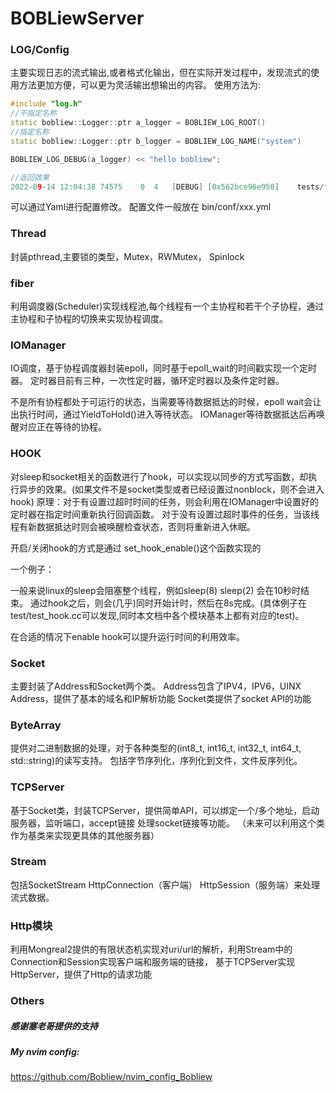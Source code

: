 # BOBLiewServer
### LOG/Config
主要实现日志的流式输出,或者格式化输出，但在实际开发过程中，发现流式的使用方法更加方便，可以更为灵活输出想输出的内容。
使用方法为:
```c++
#include "log.h"
//不指定名称
static bobliew::Logger::ptr a_logger = BOBLIEW_LOG_ROOT()
//指定名称
static bobliew::Logger::ptr b_logger = BOBLIEW_LOG_NAME("system")

BOBLIEW_LOG_DEBUG(a_logger) << "hello bobliew";
```

```c++
//返回效果
2022-09-14 12:04:38	74575	 0	4	[DEBUG]	[0x562bce96e950]	tests/test_http_connection.cc:21	hello bobliew
```

可以通过Yaml进行配置修改。 配置文件一般放在 bin/conf/xxx.yml

### Thread
封装pthread,主要锁的类型，Mutex，RWMutex， Spinlock

### fiber
利用调度器(Scheduler)实现线程池,每个线程有一个主协程和若干个子协程，通过主协程和子协程的切换来实现协程调度。

### IOManager
IO调度，基于协程调度器封装epoll，同时基于epoll_wait的时间戳实现一个定时器。
定时器目前有三种，一次性定时器，循环定时器以及条件定时器。

不是所有协程都处于可运行的状态，当需要等待数据抵达的时候，epoll wait会让出执行时间，通过YieldToHold()进入等待状态。
IOManager等待数据抵达后再唤醒对应正在等待的协程。

### HOOK
对sleep和socket相关的函数进行了hook，可以实现以同步的方式写函数，却执行异步的效果。(如果文件不是socket类型或者已经设置过nonblock，则不会进入hook)
原理：对于有设置过超时时间的任务，则会利用在IOManager中设置好的定时器在指定时间重新执行回调函数。
对于没有设置过超时事件的任务，当该线程有新数据抵达时则会被唤醒检查状态，否则将重新进入休眠。

开启/关闭hook的方式是通过 set_hook_enable()这个函数实现的

一个例子：

一般来说linux的sleep会阻塞整个线程，例如sleep(8) sleep(2) 会在10秒时结束。
通过hook之后，则会(几乎)同时开始计时，然后在8s完成。(具体例子在test/test_hook.cc可以发现,同时本文档中各个模块基本上都有对应的test)。

在合适的情况下enable hook可以提升运行时间的利用效率。

### Socket
主要封装了Address和Socket两个类。
Address包含了IPV4，IPV6，UINX Address，提供了基本的域名和IP解析功能
Socket类提供了socket API的功能

### ByteArray
提供对二进制数据的处理，对于各种类型的(int8_t, int16_t, int32_t, int64_t, std::string)的读写支持。
包括字节序列化，序列化到文件，文件反序列化。

### TCPServer
基于Socket类，封装TCPServer，提供简单API，可以绑定一个/多个地址，启动服务器，监听端口，accept链接
处理socket链接等功能。
（未来可以利用这个类作为基类来实现更具体的其他服务器）

### Stream
包括SocketStream HttpConnection（客户端） HttpSession（服务端）来处理流式数据。

### Http模块
利用Mongreal2提供的有限状态机实现对uri/url的解析，利用Stream中的Connection和Session实现客户端和服务端的链接，
基于TCPServer实现HttpServer，提供了Http的请求功能

### Others
##### 感谢塞老哥提供的支持
##### My nvim config:
<https://github.com/Bobliew/nvim_config_Bobliew>



